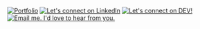 [![Portfolio](https://wkrm0bphzzgm.runkit.sh)](https://imgaryjiang.com)
[![Let's connect on LinkedIn](https://img.shields.io/badge/LinkedIn-0077B5?style=for-the-badge&logo=linkedin&logoColor=white)](https://linkedin.com/in/garyjiang)
[![Let's connect on DEV!](https://img.shields.io/badge/dev.to-0A0A0A?style=for-the-badge&logo=devdotto&logoColor=white)](https://dev.to/garyjiang)
[![Email me. I'd love to hear from you.](https://img.shields.io/badge/Gmail-D14836?style=for-the-badge&logo=gmail&logoColor=white)](mailto:gj.garyjiang@gmail.com)
